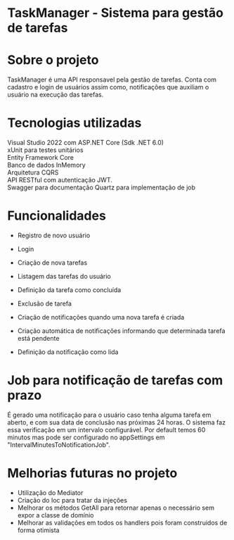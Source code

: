 # TaskManager - Sistema para gestão de tarefas

# Sobre o projeto
TaskManager é uma API responsavel pela gestão de tarefas.
Conta com cadastro e login de usuários assim como, notificações que auxiliam o usuário na execução das tarefas.

# Tecnologias utilizadas
Visual Studio 2022 com ASP.NET Core (Sdk .NET 6.0)<br>
xUnit para testes unitários<br>
Entity Framework Core<br>
Banco de dados InMemory<br>
Arquitetura CQRS<br>
API RESTful com autenticação JWT.<br>
Swagger para documentação
Quartz para implementação de job


# Funcionalidades
- Registro de novo usuário
- Login

- Criação de nova tarefas
- Listagem das tarefas do usuário
- Definição da tarefa como concluída
- Exclusão de tarefa

- Criação de notificações quando uma nova tarefa é criada
- Criação automática de notificações informando que determinada tarefa está pendente
- Definição da notificação como lida

# Job para notificação de tarefas com prazo 
É gerado uma notificação para o usuário caso tenha alguma tarefa em aberto, e com sua data de conclusão nas próximas 24 horas.
O sistema faz essa verificação em um intervalo configurável. Por default temos 60 minutos mas pode ser configurado no appSettings em "IntervalMinutesToNotificationJob".


# Melhorias futuras no projeto
* Utilização do Mediator 
* Criação do Ioc para tratar da injeções
* Melhorar os métodos GetAll para retornar apenas o necessário sem expor a classe de domínio
* Melhorar as validações em todos os handlers pois foram construidos de forma otimista 
